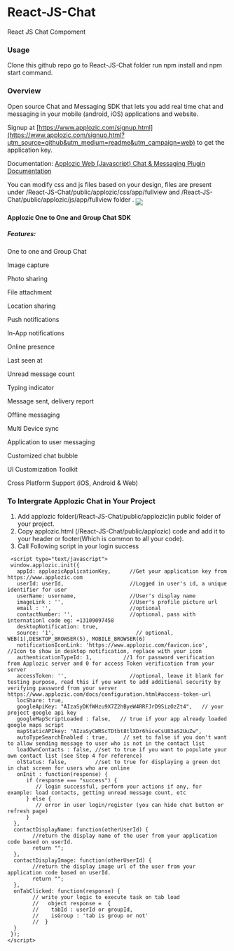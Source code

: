 # React-JS-Chat
React JS Chat Compoment

### Usage

Clone this github repo go to React-JS-Chat folder run npm install and npm start command.

### Overview         

Open source Chat and Messaging SDK that lets you add real time chat and messaging in your mobile (android, iOS) applications and website.

Signup at [https://www.applozic.com/signup.html](https://www.applozic.com/signup.html?utm_source=github&utm_medium=readme&utm_campaign=web) to get the application key.

Documentation: [Applozic Web (Javascript) Chat & Messaging Plugin Documentation](https://docs.applozic.com/docs/web-javascript-chat-plugin)

You can modify css and js files based on your design, files are present under /React-JS-Chat/public/applozic/css/app/fullview  and /React-JS-Chat/public/applozic/js/app/fullview folder .
<img align="middle" src="https://raw.githubusercontent.com/AppLozic/React-JS-Chat/master/public/applozic/images/chat.png" />

#### Applozic One to One and Group Chat SDK

##### Features:

 One to one and Group Chat
 
 Image capture
 
 Photo sharing
 
 File attachment
 
 Location sharing
 
 Push notifications
 
 In-App notifications
 
 Online presence
 
 Last seen at 
 
 Unread message count
 
 Typing indicator
 
 Message sent, delivery report
 
 Offline messaging
 
 Multi Device sync
 
 Application to user messaging
 
 Customized chat bubble
 
 UI Customization Toolkit
 
 Cross Platform Support (iOS, Android & Web)


 

 ### To Intergrate Applozic Chat in Your Project

 1. Add applozic folder(/React-JS-Chat/public/applozic)in public folder of your project.
 2. Copy applozic.html (/React-JS-Chat/public/applozic) code and add it to your header or footer(Which is common to all your code).
 3. Call Following script in your login success
 ```
  <script type="text/javascript">
  window.applozic.init({
    appId: applozicApplicationKey,      //Get your application key from https://www.applozic.com
    userId: userId,                     //Logged in user's id, a unique identifier for user
    userName: username,                 //User's display name
    imageLink : '',                     //User's profile picture url
    email : '',                         //optional
    contactNumber: '',                  //optional, pass with internationl code eg: +13109097458
    desktopNotification: true,
    source: '1',                          // optional, WEB(1),DESKTOP_BROWSER(5), MOBILE_BROWSER(6)
    notificationIconLink: 'https://www.applozic.com/favicon.ico',    //Icon to show in desktop notification, replace with your icon
    authenticationTypeId: 1,          //1 for password verification from Applozic server and 0 for access Token verification from your server
    accessToken: '',                    //optional, leave it blank for testing purpose, read this if you want to add additional security by verifying password from your server https://www.applozic.com/docs/configuration.html#access-token-url
    locShare: true,
    googleApiKey: "AIzaSyDKfWHzu9X7Z2hByeW4RRFJrD9SizOzZt4",   // your project google api key 
    googleMapScriptLoaded : false,   // true if your app already loaded google maps script
    mapStaticAPIkey: "AIzaSyCWRScTDtbt8tlXDr6hiceCsU83aS2UuZw",
    autoTypeSearchEnabled : true,     // set to false if you don't want to allow sending message to user who is not in the contact list
    loadOwnContacts : false, //set to true if you want to populate your own contact list (see Step 4 for reference)
    olStatus: false,         //set to true for displaying a green dot in chat screen for users who are online
    onInit : function(response) {
       if (response === "success") {
          // login successful, perform your actions if any, for example: load contacts, getting unread message count, etc
       } else {
          // error in user login/register (you can hide chat button or refresh page)
       }
   },
   contactDisplayName: function(otherUserId) {
         //return the display name of the user from your application code based on userId.
         return "";
   },
   contactDisplayImage: function(otherUserId) {
         //return the display image url of the user from your application code based on userId.
         return "";
   },
   onTabClicked: function(response) {
         // write your logic to execute task on tab load
         //   object response =  {
         //    tabId : userId or groupId,
         //    isGroup : 'tab is group or not'
         //  }
   }
  });
</script>

```

 


